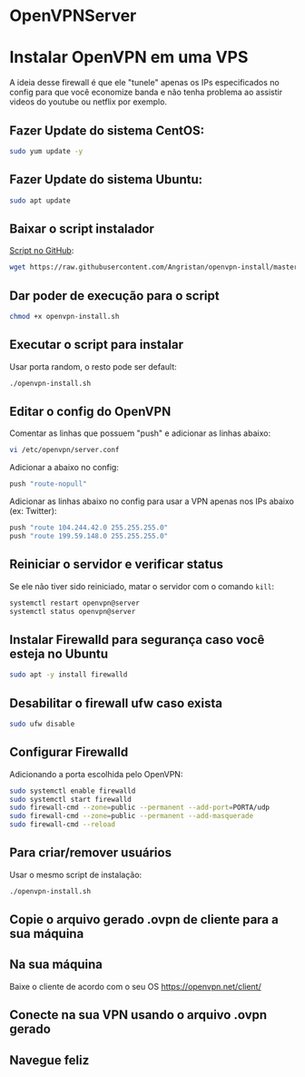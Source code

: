 # OpenVPNServer

# Instalar OpenVPN em uma VPS
A ideia desse firewall é que ele "tunele" apenas os IPs especificados no config para que você economize banda e não tenha problema ao assistir videos do youtube ou netflix por exemplo.

## Fazer Update do sistema CentOS:
```bash
sudo yum update -y
```

## Fazer Update do sistema Ubuntu:
```bash
sudo apt update 
```

## Baixar o script instalador
[Script no GitHub](https://github.com/angristan/openvpn-install):
```bash
wget https://raw.githubusercontent.com/Angristan/openvpn-install/master/openvpn-install.sh -O openvpn-install.sh
```

## Dar poder de execução para o script
```bash
chmod +x openvpn-install.sh
```

## Executar o script para instalar
Usar porta random, o resto pode ser default:
```bash
./openvpn-install.sh
```

## Editar o config do OpenVPN
Comentar as linhas que possuem "push" e adicionar as linhas abaixo:
```bash
vi /etc/openvpn/server.conf
```

Adicionar a abaixo no config:
```bash
push "route-nopull"
```

Adicionar as linhas abaixo no config para usar a VPN apenas nos IPs abaixo (ex: Twitter):
```bash
push "route 104.244.42.0 255.255.255.0"
push "route 199.59.148.0 255.255.255.0"
```

## Reiniciar o servidor e verificar status
Se ele não tiver sido reiniciado, matar o servidor com o comando `kill`:
```bash
systemctl restart openvpn@server
systemctl status openvpn@server
```
## Instalar Firewalld para segurança caso você esteja no Ubuntu
```bash
sudo apt -y install firewalld
````

## Desabilitar o firewall ufw caso exista
```bash
sudo ufw disable
```

## Configurar Firewalld
Adicionando a porta escolhida pelo OpenVPN:
```bash
sudo systemctl enable firewalld
sudo systemctl start firewalld
sudo firewall-cmd --zone=public --permanent --add-port=PORTA/udp
sudo firewall-cmd --zone=public --permanent --add-masquerade
sudo firewall-cmd --reload
```

## Para criar/remover usuários
Usar o mesmo script de instalação:
```bash
./openvpn-install.sh
```

## Copie o arquivo gerado .ovpn de cliente para a sua máquina

## Na sua máquina
Baixe o cliente de acordo com o seu OS
https://openvpn.net/client/

## Conecte na sua VPN usando o arquivo .ovpn gerado
## Navegue feliz
